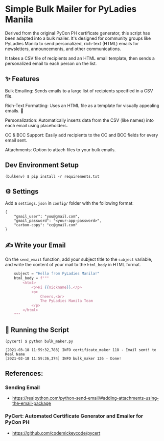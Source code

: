 Simple Bulk Mailer for PyLadies Manila
======

Derived from the original PyCon PH certificate generator, this script has been adapted into a bulk mailer. It's designed for community groups like PyLadies Manila to send personalized, rich-text (HTML) emails for newsletters, announcements, and other communications.

It takes a CSV file of recipients and an HTML email template, then sends a personalized email to each person on the list.

## ✨ Features
Bulk Emailing: Sends emails to a large list of recipients specified in a CSV file.

Rich-Text Formatting: Uses an HTML file as a template for visually appealing emails. 📧

Personalization: Automatically inserts data from the CSV (like names) into each email using placeholders.

CC & BCC Support: Easily add recipients to the CC and BCC fields for every email sent.

Attachments: Option to attach files to your bulk emails.

## Dev Environment Setup
```
(bulkenv) $ pip install -r requirements.txt
```

## ⚙️ Settings
Add a `settings.json` in `config/` folder with the following format:
```
{
    "gmail_user": "you@gmail.com",
    "gmail_password": "<your-app-password>",
    "carbon-copy": "cc@gmail.com"
}
```

## ✍️ Write your Email
On the `send_email` function, add your subject title to the `subject` variable, and write the content of your mail to the `html_body` in HTML format.

```python
    subject = "Hello from PyLadies Manila!"
    html_body = f"""
        <html>
            <p>Hi {{nickname}},</p>
            <p>
                Cheers,<br>
                The PyLadies Manila Team
            </p>
        </html>
    """
```

## 🚀 Running the Script
```
(pycert) $ python bulk_maker.py

[2021-03-18 11:59:32,783] INFO certificate_maker 118 - Email sent! to Real Name
[2021-03-18 11:59:36,374] INFO bulk_maker 136 - Done!
```

## References:

### Sending Email
- https://realpython.com/python-send-email/#adding-attachments-using-the-email-package

### PyCert: Automated Certificate Generator and Emailer for PyCon PH
- https://github.com/codemickeycode/pycert
